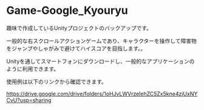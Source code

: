 # Game-Google_Kyouryu
趣味で作成しているUnityプロジェクトのバックアップです。

一般的な右スクロールアクションゲームであり、キャラクターを操作して障害物をジャンプやしゃがみで避けてハイスコアを目指します。。

Unityを通してスマートフォンにダウンロードし、一般的なアプリケーションのように利用できます。

使用例は以下のリンクから確認できます。

https://drive.google.com/drive/folders/1oHJvLWVrzelehZC5Zx5kne4zjUxNYCvU?usp=sharing
